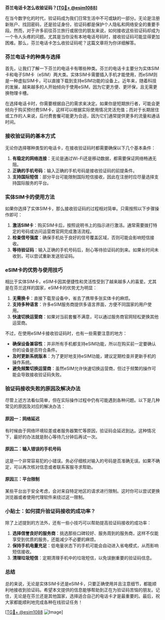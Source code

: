 **芬兰电话卡怎么收验证码？[[TG💪+ @esim1088](https://t.me/s/esim1088)]**

在当今数字化的时代，验证码成为我们日常生活中不可或缺的一部分。无论是注册新账户、找回密码，还是验证身份，验证码都是保护个人隐私和网络安全的重要手段。然而，对于许多前往芬兰旅行或居住的朋友来说，如何接收这些验证码却成为一个令人头疼的问题。尤其是当你没有本地电话号码时，接收验证码可能显得更加困难。那么，芬兰电话卡怎么收验证码呢？这篇文章将为你详细解答。

### 芬兰电话卡的种类与选择

首先，让我们了解一下芬兰的电话卡有哪些种类。芬兰的电话卡主要分为实体SIM卡和电子SIM卡（eSIM）两大类。实体SIM卡需要插入手机才能使用，而eSIM则是一种虚拟SIM卡，可以直接下载到支持eSIM功能的设备上。近年来，随着科技的发展，越来越多的人开始倾向于使用eSIM，因为它更方便、更环保，且无需更换物理卡槽。

在选择电话卡时，你需要根据自己的需求来决定。如果你是短期旅行者，可能会更倾向于购买预付费SIM卡，这样可以根据实际使用情况灵活充值；而对于长期居住或工作的人来说，后付费套餐可能更为合适，因为它们通常提供更多的流量和通话时间。

### 接收验证码的基本方式

无论你选择哪种类型的电话卡，在接收验证码时都需要确保以下几个基本条件：

1. **有稳定的网络连接**：无论是通过Wi-Fi还是移动数据，都需要保证网络畅通无阻。
2. **正确的手机号码**：输入正确的手机号码是接收验证码的前提条件。
3. **支持国际短信**：部分平台可能限制国际短信接收，因此在注册时应尽量选择支持国际服务的平台。

### 实体SIM卡的使用方法

如果你选择了实体SIM卡，那么接收验证码的过程相对简单。只需按照以下步骤操作即可：

1. **激活SIM卡**：购买SIM卡后，按照说明书上的指示进行激活。通常需要拨打特定的号码或访问运营商官网完成激活流程。
2. **检查信号强度**：确保手机处于良好的信号覆盖区域，否则可能会影响短信接收。
3. **等待验证码**：输入正确的手机号码后，耐心等待验证码的到来。如果长时间未收到，可以尝试重新发送验证码。

### eSIM卡的优势与使用技巧

相比于实体SIM卡，eSIM卡因其便捷性和灵活性受到了越来越多人的喜爱。尤其是在芬兰这样的国家，eSIM卡的优势尤为明显：

1. **无需换卡**：直接下载至设备中，省去了携带多张实体卡的麻烦。
2. **支持多种语言**：许多eSIM服务商提供多语言界面，方便不同国家的用户使用。
3. **快速切换运营商**：如果对当前套餐不满意，可以通过服务商官网轻松更换其他运营商。

不过，在使用eSIM卡接收验证码时，也有一些需要注意的地方：

- **确保设备兼容性**：并非所有手机都支持eSIM功能，所以在购买前一定要确认你的设备是否符合条件。
- **及时更新系统版本**：为了更好地支持eSIM功能，建议定期检查并更新手机的操作系统。
- **避免频繁切换运营商**：虽然eSIM允许快速切换运营商，但过于频繁的操作可能会导致接收验证码失败。

### 验证码接收失败的原因及解决办法

尽管上述方法看似简单，但在实际操作过程中仍有可能遇到各种问题。以下是几种常见的原因及对应的解决办法：

#### 原因一：网络延迟

有时候由于网络环境较差或者服务器繁忙等原因，验证码会延迟到达。这种情况下，最好的办法就是耐心等待几分钟后再试一次。

#### 原因二：输入错误的手机号码

这是一个非常容易犯的小错误。务必仔细核对输入的号码是否准确无误。如果不确定，可以再次核对信息或者联系客服寻求帮助。

#### 原因三：平台限制

某些平台出于安全考虑，会对来自特定地区的请求进行限制。这时你可以尝试更换浏览器或者使用代理软件来绕过这一限制。

### 小贴士：如何提升验证码接收的成功率？

除了上述提到的方法外，还有一些小技巧可以帮助提高验证码接收的成功率：

1. **选择信誉良好的服务商**：挑选那些口碑较好、服务周到的服务商，这样不仅能享受到优质的服务，还能减少不必要的麻烦。
2. **保持手机电量充足**：低电量状态下的手机可能会自动进入省电模式，从而影响短信接收。
3. **清理垃圾短信**：定期清理手机中的垃圾短信，以免误删重要的验证码信息。

### 总结

总的来说，无论是实体SIM卡还是eSIM卡，只要正确使用并且注意细节，都能顺利地接收到验证码。希望本文提供的信息能够帮助到正在为验证码苦恼的朋友。记住，无论是在芬兰还是其他国家，选择适合自己的电话卡才是最重要的。最后，祝大家都能顺利地完成各种在线验证任务！

[[TG💪+ @esim1088](https://t.me/s/esim1088) ![Image](https://i.postimg.cc/4NQfJmqS/Snipaste-2025-05-13-00-14-12.png)]